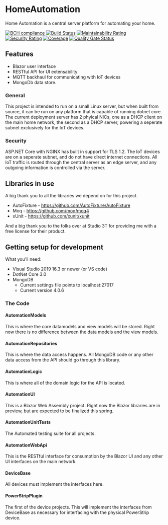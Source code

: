 # HomeAutomation

Home Automation is a central server platform for automating your home.

[![BCH compliance](https://bettercodehub.com/edge/badge/Fortinbra/HomeAutomation?branch=master)](https://bettercodehub.com/)
[![Build Status](https://becauseimclever.visualstudio.com/HomeAutomation/_apis/build/status/becauseimclever.HomeAutomation?branchName=master)](https://becauseimclever.visualstudio.com/HomeAutomation/_build/latest?definitionId=5&branchName=master)
[![Maintainability Rating](https://sonarcloud.io/api/project_badges/measure?project=Fortinbra_HomeAutomation&metric=sqale_rating)](https://sonarcloud.io/dashboard?id=Fortinbra_HomeAutomation)
[![Security Rating](https://sonarcloud.io/api/project_badges/measure?project=Fortinbra_HomeAutomation&metric=security_rating)](https://sonarcloud.io/dashboard?id=Fortinbra_HomeAutomation)
[![Coverage](https://sonarcloud.io/api/project_badges/measure?project=Fortinbra_HomeAutomation&metric=coverage)](https://sonarcloud.io/dashboard?id=Fortinbra_HomeAutomation)
[![Quality Gate Status](https://sonarcloud.io/api/project_badges/measure?project=Fortinbra_HomeAutomation&metric=alert_status)](https://sonarcloud.io/dashboard?id=Fortinbra_HomeAutomation)

## Features

* Blazor user interface
* RESTful API for UI extensability
* MQTT backhaul for communicating with IoT devices
* MongoDb data store.

### General

This project is intended to run on a small Linux server, but when built from source, it can be run on any platform that is capable of running dotnet core.
The current deployment server has 2 phyical NICs, one as a DHCP client on the main home network, the second as a DHCP server, powering a seperate subnet exclusively for the IoT devices.

### Security

 ASP.NET Core with NGINX has built in support for TLS 1.2. The IoT devices are on a seperate subnet, and do not have direct internet connections. All IoT traffic is routed through the central server as an edge server, and any outgoing information is controlled via the server.

## Libraries in use

A big thank you to all the libraries we depend on for this project.

* AutoFixture - <https://github.com/AutoFixture/AutoFixture>
* Moq - <https://github.com/moq/moq4>
* xUnit - <https://github.com/xunit/xunit>

And a big thank you to the folks over at Studio 3T for providing me with a free license for their product.

## Getting setup for development

What you'll need:

* Visual Studio 2019 16.3 or newer (or VS code)
* DotNet Core 3.0
* MongoDB
  * Current settings file points to localhost:27017
  * Current version 4.0.6

### The Code

#### AutomationModels

This is where the core datamodels and view models will be stored. Right now there is no difference between the data models and the view models. 

#### AutomationRepositories

This is where the data access happens. All MongoDB code or any other data access from the API should go through this library.

#### AutomationLogic

This is where all of the domain logic for the API is located.

#### AutomationUI

This is a Blazor Web Assembly project. Right now the Blazor libraries are in preview, but are expected to be finalized this spring.

#### AutomationUnitTests

The Automated testing suite for all projects.

#### AutomationWebApi

This is the RESTful interface for consumption by the Blazor UI and any other UI interfaces on the main network.

#### DeviceBase

All devices must implement the interfaces here.

#### PowerStripPlugin

The first of the device projects. This will implement the interfaces from DeviceBase as necessary for interfacing with the physical PowerStrip device.
